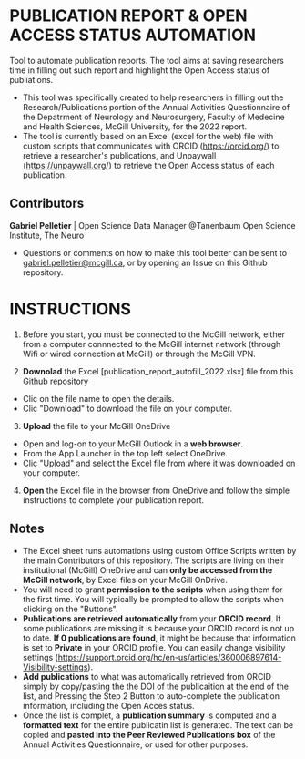 # PUBLICATION REPORT & OPEN ACCESS STATUS AUTOMATION 
Tool to automate publication reports. The tool aims at saving researchers time in filling out such report and highlight the Open Access status of publiations.
* This tool was specifically created to help researchers in filling out the Research/Publications portion of the Annual Activities Questionnaire of the Depatrment of Neurology and Neurosurgery, Faculty of Medecine and Health Sciences, McGill University, for the 2022 report.
* The tool is currently based on an Excel (excel for the web) file with custom scripts that communicates with ORCID (https://orcid.org/) to retrieve a researcher's publications, and Unpaywall (https://unpaywall.org/) to retrieve the Open Access status of each publication.
## Contributors
**Gabriel Pelletier** | Open Science Data Manager @Tanenbaum Open Science Institute, The Neuro
* Questions or comments on how to make this tool better can be sent to gabriel.pelletier@mcgill.ca, or by opening an Issue on this Github repository.
# INSTRUCTIONS
1. Before you start, you must be connected to the McGill network, either from a computer connnected to the McGill internet network (through Wifi or wired connection at McGill) or through the McGill VPN.

2. **Downolad** the Excel [publication_report_autofill_2022.xlsx] file from this Github repository
* Clic on the file name to open the details.
* Clic "Download" to download the file on your computer.

3. **Upload** the file to your McGill OneDrive
* Open and log-on to your McGill Outlook in a **web browser**.
* From the App Launcher in the top left select OneDrive.
* Clic "Upload" and select the Excel file from where it was downloaded on your computer.

4. **Open** the Excel file in the browser from OneDrive and follow the simple instructions to complete your publication report.

## Notes
* The Excel sheet runs automations using custom Office Scripts written by the main Contributors of this repository. The scripts are living on their institutional (McGill) OneDrive and can **only be accessed from the McGill network**, by Excel files on your McGill OnDrive.
* You will need to grant **permission to the scripts** when using them for the first time. You will typically be prompted to allow the scripts when clicking on the "Buttons".
* **Publications are retrieved automatically** from your **ORCID record**. If some publications are missing it is because your ORCID record is not up to date. **If 0 publications are found**, it might be because that information is set to **Private** in your ORCID profile. You can easily change visibility settings (https://support.orcid.org/hc/en-us/articles/360006897614-Visibility-settings).
* **Add publications** to what was automatically retrieved from ORCID simply by copy/pasting the the DOI of the publicaition at the end of the list, and Pressing the Step 2 Button to auto-complete the publication information, including the Open Acces status.
* Once the list is complet, a **publication summary** is computed and a **formatted text** for the entire publicatin list is generated. The text can be copied and **pasted into the Peer Reviewed Publications box** of the Annual Activities Questionnaire, or used for other purposes.

